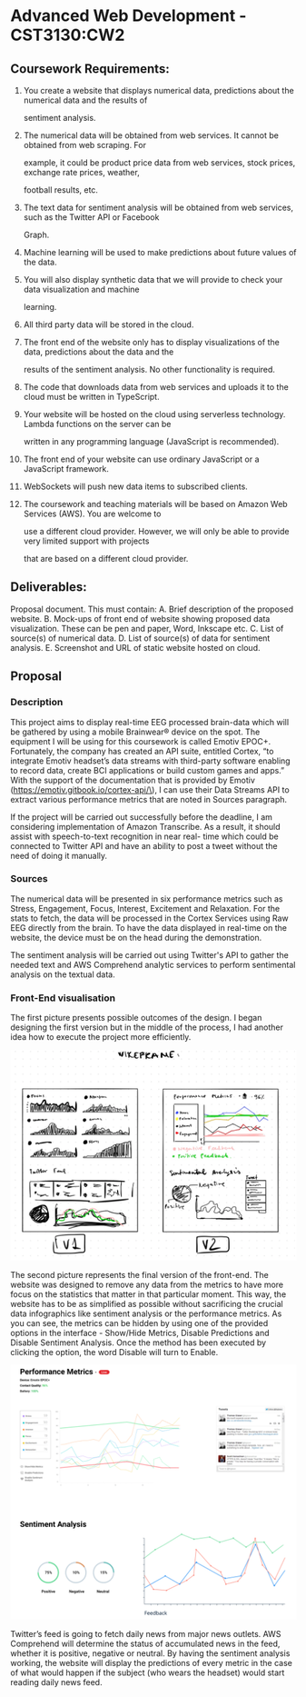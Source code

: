 # Advanced Web Development - CST3130:CW2

## Coursework Requirements:

1. You create a website that displays numerical data, predictions about the numerical data and the results of

   sentiment analysis.

2. The numerical data will be obtained from web services. It cannot be obtained from web scraping. For

   example, it could be product price data from web services, stock prices, exchange rate prices, weather,

   football results, etc.

3. The text data for sentiment analysis will be obtained from web services, such as the Twitter API or Facebook

   Graph.

4. Machine learning will be used to make predictions about future values of the data.
5. You will also display synthetic data that we will provide to check your data visualization and machine

   learning.

6. All third party data will be stored in the cloud.
7. The front end of the website only has to display visualizations of the data, predictions about the data and the

   results of the sentiment analysis. No other functionality is required.

8. The code that downloads data from web services and uploads it to the cloud must be written in TypeScript.
9. Your website will be hosted on the cloud using serverless technology. Lambda functions on the server can be

   written in any programming language \(JavaScript is recommended\).

10. The front end of your website can use ordinary JavaScript or a JavaScript framework.
11. WebSockets will push new data items to subscribed clients.
12. The coursework and teaching materials will be based on Amazon Web Services \(AWS\). You are welcome to

    use a different cloud provider. However, we will only be able to provide very limited support with projects

    that are based on a different cloud provider.

## Deliverables:

Proposal document. This must contain: A. Brief description of the proposed website. B. Mock-ups of front end of website showing proposed data visualization. These can be pen and paper, Word, Inkscape etc. C. List of source\(s\) of numerical data. D. List of source\(s\) of data for sentiment analysis. E. Screenshot and URL of static website hosted on cloud.

## Proposal

### Description

This project aims to display real-time EEG processed brain-data which will be gathered by using a mobile Brainwear® device on the spot. The equipment I will be using for this coursework is called Emotiv EPOC+. Fortunately, the company has created an API suite, entitled Cortex, “to integrate Emotiv headset’s data streams with third-party software enabling to record data, create BCI applications or build custom games and apps.” With the support of the documentation that is provided by Emotiv \(https://emotiv.gitbook.io/cortex-api/\), I can use their Data Streams API to extract various performance metrics that are noted in Sources paragraph.

If the project will be carried out successfully before the deadline, I am considering implementation of Amazon Transcribe. As a result, it should assist with speech-to-text recognition in near real- time which could be connected to Twitter API and have an ability to post a tweet without the need of doing it manually.

### Sources

The numerical data will be presented in six performance metrics such as Stress, Engagement, Focus, Interest, Excitement and Relaxation. For the stats to fetch, the data will be processed in the Cortex Services using Raw EEG directly from the brain. To have the data displayed in real-time on the website, the device must be on the head during the demonstration.

The sentiment analysis will be carried out using Twitter's API to gather the needed text and AWS Comprehend analytic services to perform sentimental analysis on the textual data.

### Front-End visualisation

The first picture presents possible outcomes of the design. I began designing the first version but in the middle of the process, I had another idea how to execute the project more efficiently.

![Front-end design ideas](.gitbook/assets/screenshot-2020-08-25-at-17.27.24.png)

The second picture represents the final version of the front-end. The website was designed to remove any data from the metrics to have more focus on the statistics that matter in that particular moment. This way, the website has to be as simplified as possible without sacrificing the crucial data infographics like sentiment analysis or the performance metrics. As you can see, the metrics can be hidden by using one of the provided options in the interface - Show/Hide Metrics, Disable Predictions and Disable Sentiment Analysis. Once the method has been executed by clicking the option, the word Disable will turn to Enable.

![Final Version](.gitbook/assets/screenshot-2020-08-25-at-17.30.39.png)

Twitter’s feed is going to fetch daily news from major news outlets. AWS Comprehend will determine the status of accumulated news in the feed, whether it is positive, negative or neutral. By having the sentiment analysis working, the website will display the predictions of every metric in the case of what would happen if the subject \(who wears the headset\) would start reading daily news feed.

